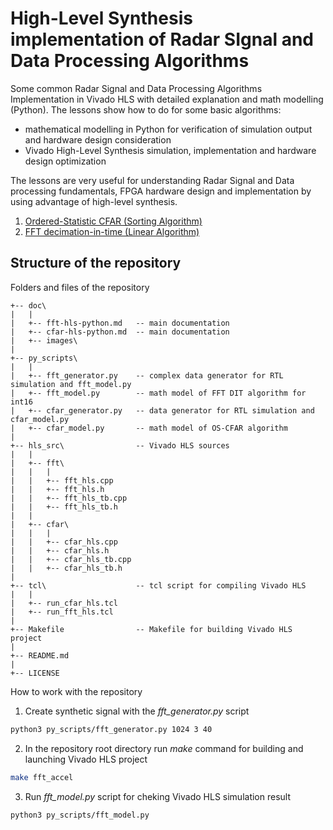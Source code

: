 # High-Level Synthesis implementation of Radar SIgnal and Data Processing Algorithms

Some common Radar Signal and Data Processing Algorithms Implementation in Vivado HLS with detailed explanation and math modelling (Python).
The lessons show how to do for some basic algorithms:

- mathematical modelling in Python for verification of simulation output and hardware design consideration
- Vivado High-Level Synthesis simulation, implementation and hardware design optimization

The lessons are very useful for understanding Radar Signal and Data processing fundamentals, 
FPGA hardware design and implementation by using advantage of high-level synthesis. 

1. [Ordered-Statistic CFAR (Sorting Algorithm)](./doc/cfar-hls-python.md)
2. [FFT decimation-in-time (Linear Algorithm)](./doc/fft-hls-python.md)


## Structure of the repository
Folders and files of the repository
```
+-- doc\   
|   |
|   +-- fft-hls-python.md   -- main documentation 
|   +-- cfar-hls-python.md  -- main documentation
|	+-- images\
|
+-- py_scripts\   
|   |
|   +-- fft_generator.py 	-- complex data generator for RTL simulation and fft_model.py
|   +-- fft_model.py        -- math model of FFT DIT algorithm for int16
|   +-- cfar_generator.py 	-- data generator for RTL simulation and cfar_model.py
|   +-- cfar_model.py       -- math model of OS-CFAR algorithm
|
+-- hls_src\                -- Vivado HLS sources
|   |
|	+-- fft\                
|   |	|
|   |	+-- fft_hls.cpp
|   |	+-- fft_hls.h
|   |	+-- fft_hls_tb.cpp
|   |	+-- fft_hls_tb.h
|	|
|	+-- cfar\
|   |   |
|   |	+-- cfar_hls.cpp
|   |	+-- cfar_hls.h
|   |	+-- cfar_hls_tb.cpp
|   |	+-- cfar_hls_tb.h
|
+-- tcl\              		-- tcl script for compiling Vivado HLS
|   |
|   +-- run_cfar_hls.tcl
|   +-- run_fft_hls.tcl
|
+-- Makefile                -- Makefile for building Vivado HLS project
|
+-- README.md
|
+-- LICENSE
```

How to work with the repository

1. Create synthetic signal with the <i>fft_generator.py</i> script

```sh
python3 py_scripts/fft_generator.py 1024 3 40
```

2. In the repository root directory run <i>make</i> command for building and launching Vivado HLS project

```sh
make fft_accel
```

3. Run <i>fft_model.py</i> script for cheking Vivado HLS simulation result

```sh
python3 py_scripts/fft_model.py
```